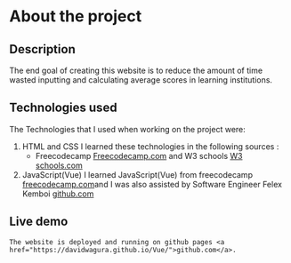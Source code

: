 # About the project

## Description
The end goal of creating this website is to  reduce the amount of time wasted inputting and calculating average scores in learning institutions.

## Technologies used
The Technologies that I used when working on the project were:
1. HTML and CSS
    I learned these technologies in the following sources :
      - Freecodecamp <a href="https://www.freecodecamp.org">Freecodecamp.com</a> and  W3 schools <a href="https://www.w3schools.com">W3 schools.com</a>
2. JavaScript(Vue)
    I learned JavaScript(Vue) from freecodecamp  <a href="https://www.freecodecamp.org">freecodecamp.com</a>and I was also assisted by Software Engineer Felex Kemboi  <a href="https://github.com/felexkemboi">github.com</a>

## Live demo
    The website is deployed and running on github pages <a href="https://davidwagura.github.io/Vue/">github.com</a>.
